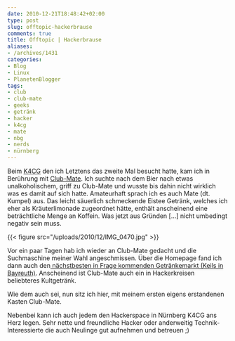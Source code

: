 ```yaml
---
date: 2010-12-21T18:48:42+02:00
type: post
slug: offtopic-hackerbrause
comments: true
title: Offtopic | Hackerbrause
aliases:
- /archives/1431
categories:
- Blog
- Linux
- PlanetenBlogger
tags:
- club
- club-mate
- geeks
- getränk
- hacker
- k4cg
- mate
- nbg
- nerds
- nürnberg
---
```


Beim [K4CG](http://www.k4cg.org) den ich Letztens das zweite Mal besucht hatte, kam ich in Berührung mit [Club-Mate](http://de.wikipedia.org/wiki/Club_mate). Ich suchte nach dem Bier nach etwas unalkoholischem, griff zu Club-Mate und wusste bis dahin nicht wirklich was es damit auf sich hatte. Amateurhaft sprach ich es auch Mate (dt. Kumpel) aus. Das leicht säuerlich schmeckende Eistee Getränk, welches ich eher als Kräuterlimonade zugeordnet hätte, enthält anscheinend eine beträchtliche Menge an Koffein. Was jetzt aus Gründen [...] nicht umbedingt negativ sein muss.

{{< figure src="/uploads/2010/12/IMG_0470.jpg" >}}

Vor ein paar Tagen hab ich wieder an Club-Mate gedacht und die Suchmaschine meiner Wahl angeschmissen. Über die Homepage fand ich dann auch den[ nächstbesten in Frage kommenden Getränkemarkt (Keils in Bayreuth)](http://www.clubmate.de/cws/startseite.3.html). Anscheinend ist Club-Mate auch ein in Hackerkreisen beliebteres Kultgetränk.

Wie dem auch sei, nun sitz ich hier, mit meinem ersten eigens erstandenen Kasten Club-Mate.

Nebenbei kann ich auch jedem den Hackerspace in Nürnberg K4CG ans Herz legen. Sehr nette und freundliche Hacker oder anderweitig Technik-Interessierte die auch Neulinge gut aufnehmen und betreuen ;)

